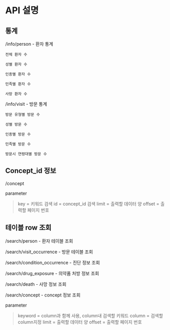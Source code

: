 # API 설명

## 통계

/info/person - 환자 통계

`전체 환자 수`

`성별 환자 수`

`인종별 환자 수`

`민족별 환자 수`

`사망 환자 수`

/info/visit - 방문 통계

`방문 유형별 방문 수`

`성별 방문 수`

`인종별 방문 수`

`민족별 방문 수`

`방문시 연령대별 방문 수`

## Concept_id 정보

/concept

parameter

> key = 키워드 검색
> id = concept_id 검색
> limit = 출력할 데이터 양
> offset = 출력할 페이지 번호

## 테이블 row 조회

/search/person - 환자 테이블 조회

/search/visit_occurrence - 방문 테이블 조회

/search/condition_occurrence - 진단 정보 조회

/search/drug_exposure - 의약품 처방 정보 조회

/search/death - 사망 정보 조회

/search/concept - concept 정보 조회

parameter

> keyword = column과 함께 사용, column내 검색할 키워드
> column = 검색할 column지정
> limit = 출력할 데이터 양
> offset = 출력할 페이지 번호
